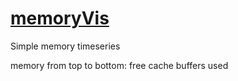 [memoryVis](https://rawgit.com/scrivy/memoryVis/master/)
======

Simple memory timeseries

memory from top to bottom:
free
cache
buffers
used
